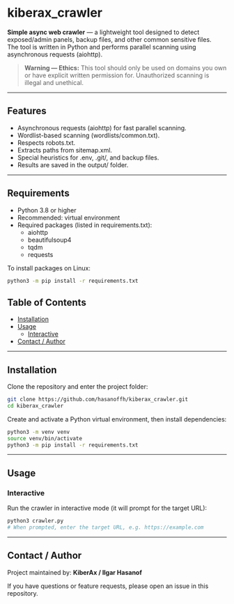 # kiberax_crawler

**Simple async web crawler** — a lightweight tool designed to detect exposed/admin panels, backup files, and other common sensitive files.  
The tool is written in Python and performs parallel scanning using asynchronous requests (aiohttp).

> **Warning — Ethics:** This tool should only be used on domains you own or have explicit written permission for. Unauthorized scanning is illegal and unethical.

---

## Features

- Asynchronous requests (aiohttp) for fast parallel scanning.
- Wordlist-based scanning (wordlists/common.txt).
- Respects robots.txt.
- Extracts paths from sitemap.xml.
- Special heuristics for .env, .git/, and backup files.
- Results are saved in the output/ folder.

---

## Requirements

- Python 3.8 or higher
- Recommended: virtual environment
- Required packages (listed in requirements.txt):
  - aiohttp
  - beautifulsoup4
  - tqdm
  - requests

To install packages on Linux:
```bash
python3 -m pip install -r requirements.txt
```

## Table of Contents

- [Installation](#installation)
- [Usage](#usage)
  - [Interactive](#interactive)
- [Contact / Author](#contact--author)

---

## Installation

Clone the repository and enter the project folder:

```bash
git clone https://github.com/hasanoffh/kiberax_crawler.git
cd kiberax_crawler
```

Create and activate a Python virtual environment, then install dependencies:

```bash
python3 -m venv venv
source venv/bin/activate
python3 -m pip install -r requirements.txt
```

---

## Usage

### Interactive

Run the crawler in interactive mode (it will prompt for the target URL):

```bash
python3 crawler.py
# When prompted, enter the target URL, e.g. https://example.com
```

---

## Contact / Author

Project maintained by: **KiberAx / Ilgar Hasanof**

If you have questions or feature requests, please open an issue in this repository.
